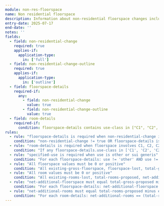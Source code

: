 ```yaml
---
module: non-res-floorspace
name: Non residential floorspace
description: Information about non-residential floorspace changes including use class details and room counts for specific accommodation types
entry-date: 2025-07-17
end-date: ''
notes: ''
fields:
  - field: non-residential-change
    required: true
    applies-if:
      application-type:
        in: ['full']
  - field: non-residential-change-outline
    required: true
    applies-if:
      application-type:
        in: ['outline']
  - field: floorspace-details
    required-if:
      any:
        - field: non-residential-change
          value: true
        - field: non-residential-change-outline
          value: true
  - field: room-details
    required-if:
      condition: floorspace-details contains use-class in ["C1", "C2", "C2A", "other"]
rules:
  - rule: "floorspace-details is required when non-residential-change is true"
    condition: "non-residential-change != true OR floorspace-details is not empty"
  - rule: "room-details is required when floorspace involves C1, C2, C2A, or other use classes"
    condition: "If any floorspace-details.use-class in ['C1', 'C2', 'C2A', 'other'], then room-details must be provided"
  - rule: "specified-use is required when use is other or sui generis"
    condition: "For each floorspace-details: use != 'other' AND use != 'sui' OR specified-use is not empty"
  - rule: "All floorspace values must be 0 or positive"
    condition: "All existing-gross-floorspace, floorspace-lost, total-gross-proposed, net-additional-floorspace >= 0"
  - rule: "All room values must be 0 or positive"
    condition: "All existing-rooms-lost, total-rooms-proposed, net-additional-rooms >= 0"
  - rule: "net-additional-floorspace must equal total-gross-proposed minus existing-gross-floorspace"
    condition: "For each floorspace-details: net-additional-floorspace == (total-gross-proposed - existing-gross-floorspace)"
  - rule: "net-additional-rooms must equal total-rooms-proposed minus existing-rooms-lost"
    condition: "For each room-details: net-additional-rooms == (total-rooms-proposed - existing-rooms-lost)"
---
```

